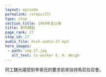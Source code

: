```yaml
---
layout: episode
permalink: /stops/27/
type: stop
section_title: 1969年及以後
title: 新的開始
page_rank: 27
stop_id: 27
audio_file: hczh-audio-27.mp3
hero_images:
 - path: img-27.jpg
   alt_text: Co-worker K. H. Weigh
---
```


<!-- At the request of Brother Lee, K.H. Weigh, a co-worker trained under Watchman Nee who was then serving in Hong Kong, came to support the church in Manila. -->

<!---
title: 新的開始
-->
同工魏光禧受到李弟兄的要求前來扶持馬尼拉召會。


<!--- TRANSCRIPT
While the enemy utilized man’s flesh to carry out damaging work, the Lord, in His sovereignty, performed a sanctifying work. During the turmoil, Brother K.H. Weigh (also known as Weigh Kwang-hsi), a co-worker trained under Watchman Nee who eventually served in Hong Kong, was greatly used by the Lord to supply and support the excommunicated elders in Manila. Recognizing his spiritual capacity, Brother Witness Lee personally requested Brother Weigh to go and provide help to the church in Manila during those turbulent days. 

當仇敵利用人的肉體來實行破壞的工作，主卻在祂的主宰之下作出分別的工作。風波期間主使用在倪柝聲之下受訓的一位同工，即魏光禧弟兄來供應和扶持被開除的長老們。他一直以來都在香港服事。李弟兄知道他屬靈的度量，所以親自請求他前來馬尼拉幫助這裏的聖徒度過這段風波的日子。
-->